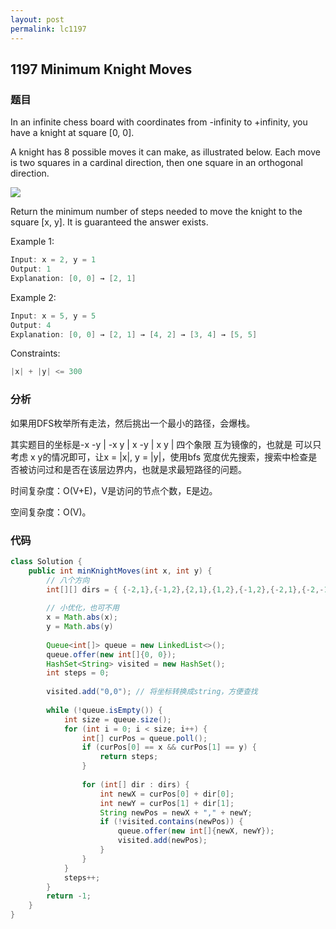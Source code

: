 ```yaml
---
layout: post
permalink: lc1197
---
```


## 1197 **Minimum Knight Moves**

### **题目**

In an infinite chess board with coordinates from -infinity to +infinity, you have a knight at square \[0, 0\].

A knight has 8 possible moves it can make, as illustrated below. Each move is two squares in a cardinal direction, then one square in an orthogonal direction.

![](../.gitbook/assets/image%20%28113%29.png)

Return the minimum number of steps needed to move the knight to the square \[x, y\]. It is guaranteed the answer exists.

Example 1:

```java
Input: x = 2, y = 1 
Output: 1 
Explanation: [0, 0] → [2, 1] 
```

Example 2:

```java
Input: x = 5, y = 5 
Output: 4 
Explanation: [0, 0] → [2, 1] → [4, 2] → [3, 4] → [5, 5]
```

Constraints:

```java
|x| + |y| <= 300
```

### **分析**

如果用DFS枚举所有走法，然后挑出一个最小的路径，会爆栈。

 其实题目的坐标是-x -y \| -x y \| x -y \| x y \| 四个象限 互为镜像的，也就是 可以只考虑 x y的情况即可，让x = \|x\|, y = \|y\|，使用bfs 宽度优先搜索，搜索中检查是否被访问过和是否在该层边界内，也就是求最短路径的问题。

时间复杂度：O\(V+E\)，V是访问的节点个数，E是边。

空间复杂度：O\(V\)。

### **代码**

```java
class Solution {
    public int minKnightMoves(int x, int y) {
        // 八个方向
        int[][] dirs = { {-2,1},{-1,2},{2,1},{1,2},{-1,2},{-2,1},{-2,-1},{-1,-2} };   
        
        // 小优化，也可不用
        x = Math.abs(x);
        y = Math.abs(y)
        
        Queue<int[]> queue = new LinkedList<>();        
        queue.offer(new int[]{0, 0});        
        HashSet<String> visited = new HashSet();
        int steps = 0;
        
        visited.add("0,0"); // 将坐标转换成string，方便查找
        
        while (!queue.isEmpty()) {
            int size = queue.size();
            for (int i = 0; i < size; i++) {
                int[] curPos = queue.poll();
                if (curPos[0] == x && curPos[1] == y) {
                    return steps;
                }
            
                for (int[] dir : dirs) {
                    int newX = curPos[0] + dir[0];
                    int newY = curPos[1] + dir[1];
                    String newPos = newX + "," + newY;
                    if (!visited.contains(newPos)) {
                        queue.offer(new int[]{newX, newY});
                        visited.add(newPos);
                    }
                }
            }
            steps++;
        }
        return -1;
    }
}
```